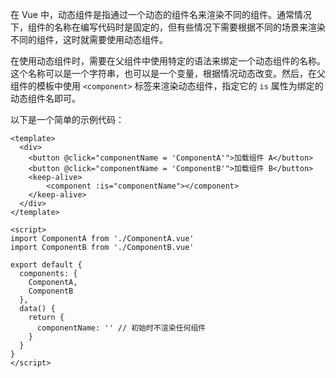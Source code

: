 在 Vue 中，动态组件是指通过一个动态的组件名来渲染不同的组件。通常情况下，组件的名称在编写代码时是固定的，但有些情况下需要根据不同的场景来渲染不同的组件，这时就需要使用动态组件。

在使用动态组件时，需要在父组件中使用特定的语法来绑定一个动态组件的名称。这个名称可以是一个字符串，也可以是一个变量，根据情况动态改变。然后，在父组件的模板中使用 `<component>` 标签来渲染动态组件，指定它的 `is` 属性为绑定的动态组件名即可。

以下是一个简单的示例代码：
```vue
<template>
  <div>
    <button @click="componentName = 'ComponentA'">加载组件 A</button>
    <button @click="componentName = 'ComponentB'">加载组件 B</button>
    <keep-alive>
	    <component :is="componentName"></component>
    </keep-alive> 
  </div>
</template>

<script>
import ComponentA from './ComponentA.vue'
import ComponentB from './ComponentB.vue'

export default {
  components: {
    ComponentA,
    ComponentB
  },
  data() {
    return {
      componentName: '' // 初始时不渲染任何组件
    }
  }
}
</script>

```